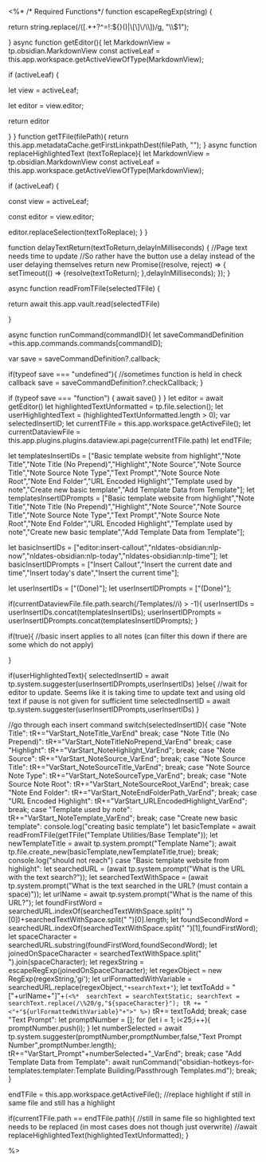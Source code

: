 <%*
/* Required Functions*/
function escapeRegExp(string) {

return string.replace(/([.*+?^=!:${}()|\[\]\/\\])/g, "\\$1");

}
async function getEditor(){
let MarkdownView = tp.obsidian.MarkdownView
const activeLeaf =
this.app.workspace.getActiveViewOfType(MarkdownView);

if (activeLeaf) {

let view = activeLeaf;

let editor = view.editor;

return editor

}
}
function getTFile(filePath){
return this.app.metadataCache.getFirstLinkpathDest(filePath, "");
}
async function replaceHighlightedText (textToReplace){
let MarkdownView = tp.obsidian.MarkdownView
const activeLeaf =
this.app.workspace.getActiveViewOfType(MarkdownView);

if (activeLeaf) {

const view = activeLeaf;

const editor = view.editor;

editor.replaceSelection(textToReplace);
}
}

function delayTextReturn(textToReturn,delayInMilliseconds) {
//Page text needs time to update
//So rather have the button use a delay instead of the user delaying themselves
return new Promise((resolve, reject) => {
     setTimeout(() => {resolve(textToReturn);
     },delayInMilliseconds);
   });
}

async function readFromTFile(selectedTFile) {

return await this.app.vault.read(selectedTFile)

}

async function runCommand(commandID){
let saveCommandDefinition =this.app.commands.commands[commandID];

var save = saveCommandDefinition?.callback;

if(typeof save === "undefined"){
//sometimes function is held in check callback
save = saveCommandDefinition?.checkCallback;
}

if (typeof save === "function") {
await save()
}
}
let editor = await getEditor()
let highlightedTextUnformatted = tp.file.selection();
let userHighlightedText = (highlightedTextUnformatted.length > 0);
var selectedInsertID;
let currentTFile = this.app.workspace.getActiveFile();
let currentDataviewFile = this.app.plugins.plugins.dataview.api.page(currentTFile.path)
let endTFile;

let templatesInsertIDs = ["Basic template website from highlight","Note Title","Note Title (No Prepend)","Highlight","Note Source","Note Source Title","Note Source Note Type","Text Prompt","Note Source Note Root","Note End Folder","URL Encoded Highlight","Template used by note","Create new basic template","Add Template Data from Template"];
let templatesInsertIDPrompts = ["Basic template website from highlight","Note Title","Note Title (No Prepend)","Highlight","Note Source","Note Source Title","Note Source Note Type","Text Prompt","Note Source Note Root","Note End Folder","URL Encoded Highlight","Template used by note","Create new basic template","Add Template Data from Template"];

let basicInsertIDs = ["editor:insert-callout","nldates-obsidian:nlp-now","nldates-obsidian:nlp-today","nldates-obsidian:nlp-time"];
let basicInsertIDPrompts = ["Insert Callout","Insert the current date and time","Insert today's date","Insert the current time"];

let userInsertIDs  = ["(Done)"];
let userInsertIDPrompts = ["(Done)"];

if(currentDataviewFile.file.path.search(/Templates\//i) > -1){
userInsertIDs = userInsertIDs.concat(templatesInsertIDs);
userInsertIDPrompts = userInsertIDPrompts.concat(templatesInsertIDPrompts);
}

if(true){
//basic insert applies to all notes (can filter this down if there are some which do not apply)

}

if(userHighlightedText){
selectedInsertID = await tp.system.suggester(userInsertIDPrompts,userInsertIDs)
}else{
//wait for editor to update. Seems like it is taking time to update text and using old text if pause is not given for sufficient time 
selectedInsertID = await tp.system.suggester(userInsertIDPrompts,userInsertIDs)
}

//go through each insert command
switch(selectedInsertID){
case "Note Title":
	tR+="VarStart_NoteTitle_VarEnd"
	break;
case "Note Title (No Prepend)":
	tR+="VarStart_NoteTitleNoPrepend_VarEnd"
	break;
case "Highlight":
	tR+="VarStart_NoteHighlight_VarEnd";
	break;
case "Note Source":
	tR+="VarStart_NoteSource_VarEnd";
	break;
case "Note Source Title":
	tR+="VarStart_NoteSourceTitle_VarEnd";
	break;
case "Note Source Note Type":
	tR+="VarStart_NoteSourceType_VarEnd";
	break;
case "Note Source Note Root":
	tR+="VarStart_NoteSourceRoot_VarEnd";
	break;
case "Note End Folder":
	tR+="VarStart_NoteEndFolderPath_VarEnd";
	break;
case "URL Encoded Highlight":
	tR+="VarStart_URLEncodedHighlight_VarEnd";
	break;
case "Template used by note":
	tR+="VarStart_NoteTemplate_VarEnd";
	break;
case "Create new basic template":
	console.log("creating basic template")
	let basicTemplate = await readFromTFile(getTFile("Template Utilities/Base Template"));
	let newTemplateTitle = await tp.system.prompt("Template Name");
	await tp.file.create_new(basicTemplate,newTemplateTitle,true);
	break;
	console.log("should not reach")
case "Basic template website from highlight":
	let searchedURL = (await tp.system.prompt("What is the URL with the text search?"));
	let searchedTextWithSpace = (await tp.system.prompt("What is the text searched in the URL? (must contain a space)"));
	let urlName = await tp.system.prompt("What is the name of this URL?");
	let foundFirstWord = searchedURL.indexOf(searchedTextWithSpace.split(" ")[0])+searchedTextWithSpace.split(" ")[0].length;
	let foundSecondWord = searchedURL.indexOf(searchedTextWithSpace.split(" ")[1],foundFirstWord);
	let spaceCharacter = searchedURL.substring(foundFirstWord,foundSecondWord);
	let joinedOnSpaceCharacter = searchedTextWithSpace.split(" ").join(spaceCharacter);
	let regexString = escapeRegExp(joinedOnSpaceCharacter);
	let regexObject = new RegExp(regexString,'gi');
	let urlFormattedWithVariable = searchedURL.replace(regexObject,`"+searchText+"`);
	let textToAdd = "["+urlName+"]"+`(<%*  searchText = searchTextStatic; searchText = searchText.replace(/\%20/g,"${spaceCharacter}"); tR += "<"+"${urlFormattedWithVariable}"+">" %>)`
	tR+= textToAdd;
	break;
case "Text Prompt":
	let promptNumber = [];
	for (let i = 1; i<25;i++){
	promptNumber.push(i);
	}
	let numberSelected = await tp.system.suggester(promptNumber,promptNumber,false,"Text Prompt Number",promptNumber.length);
	tR+="VarStart_Prompt"+numberSelected+"_VarEnd";
	break;
case "Add Template Data from Template":
	await runCommand("obsidian-hotkeys-for-templates:templater:Template Building/Passthrough Templates.md");
	break;
}


endTFile = this.app.workspace.getActiveFile();
//replace highlight if still in same file and still has a highlight

if(currentTFile.path == endTFile.path){
//still in same file so highlighted text needs to be replaced (in most cases does not though just overwrite)
//await replaceHighlightedText(highlightedTextUnformatted);
}


%>